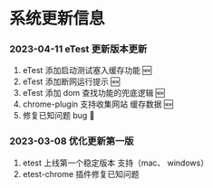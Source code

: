 # 系统更新信息

### 2023-04-11 eTest 更新版本更新

1. eTest 添加启动测试塞入缓存功能 🆕
2. eTest 添加断网运行提示 🆕
3. eTest 添加 dom 查找功能的兜底逻辑 🆕
4. chrome-plugin 支持收集网站 缓存数据 🆕
5. 修复已知问题 bug 🐛

### 2023-03-08 优化更新第一版

1. etest 上线第一个稳定版本 支持（mac、 windows）
2. etest-chrome 插件修复已知问题
